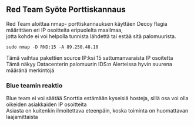 ## Red Team Syöte Porttiskannaus

Red Team aloittaa nmap- porttiskannauksen käyttäen Decoy flagia määrittäen eri IP osoitteita eripuolelta maailmaa,  
jotta kohde ei voi helpolla tunnista lähdettä tai estää sitä palomuurista.
```
sudo nmap -D RND:15 -A 89.250.48.10
```
Tämä vaihtaa pakettien source IP:ksi 15 sattumanvaraista IP osoitetta  
Tämä näkyy Datacenterin palomuurin IDS:n Alerteissa hyvin suurena määränä merkintöjä  

### Blue teamin reaktio

Blue team ei voi säätää Snorttia estämään kyseisiä hosteja, sillä osa voi olla oikeiden asiakkaiden IP osoitteita  
Asiasta on kuitenkin ilmoitettava eteenpäin, koska toiminta on huomattavan laajamittaista

